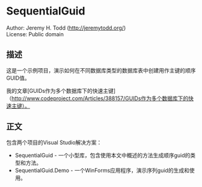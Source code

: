 ﻿SequentialGuid
==============

Author: Jeremy H. Todd (http://jeremytodd.org/)  
License: Public domain

描述
-----------

这是一个示例项目，演示如何在不同数据库类型的数据库表中创建用作主键的顺序GUID值。

我的文章[GUIDs作为多个数据库下的快速主键]（http://www.codeproject.com/Articles/388157/GUIDs作为多个数据库下的快速主键）。

正文
--------

包含两个项目的Visual Studio解决方案：

* SequentialGuid - 一个小型库，包含使用本文中概述的方法生成顺序guid的类型和方法。
* SequentialGuid.Demo - 一个WinForms应用程序，演示序列guid的生成和使用。
